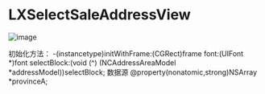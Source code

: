 # LXSelectSaleAddressView
![image](https://github.com/liuxinixn/LXSelectSaleAddressView/blob/master/LXSelectSaleAddressView/%E9%80%89%E6%8B%A9.gif)

初始化方法：
-(instancetype)initWithFrame:(CGRect)frame font:(UIFont *)font selectBlock:(void (^) (NCAddressAreaModel *addressModel))selectBlock;
数据源
@property(nonatomic,strong)NSArray *provinceA;
